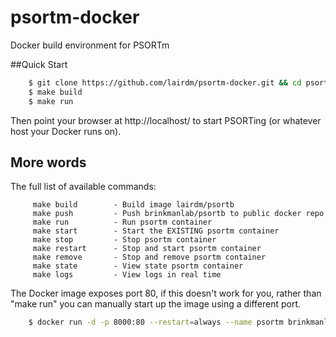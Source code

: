 # psortm-docker
Docker build environment for PSORTm

##Quick Start
```bash
    $ git clone https://github.com/lairdm/psortm-docker.git && cd psortm-docker
    $ make build
    $ make run
```

Then point your browser at http://localhost/ to start PSORTing (or whatever host your Docker runs on).

## More words

The full list of available commands:

```
     make build        - Build image lairdm/psortb
     make push         - Push brinkmanlab/psortb to public docker repo
     make run          - Run psortm container
     make start        - Start the EXISTING psortm container
     make stop         - Stop psortm container
     make restart      - Stop and start psortm container
     make remove       - Stop and remove psortm container
     make state        - View state psortm container
     make logs         - View logs in real time
```

The Docker image exposes port 80, if this doesn't work for you, rather than "make run" you can manually start up the image using a different port.

```bash
    $ docker run -d -p 8000:80 --restart=always --name psortm brinkmanlab/psortm:1.0.0
```
